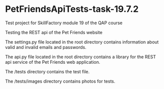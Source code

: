 # PetFriendsApiTests-task-19.7.2

Test project for SkillFactory module 19 of the QAP course

Testing the REST api of the Pet Friends website

The settings.py file located in the root directory contains information about valid and invalid emails and passwords.

The api.py file located in the root directory contains a library for the REST api service of the Pet Friends web application.

The /tests directory contains the test file.

The /tests/images directory contains photos for tests.
